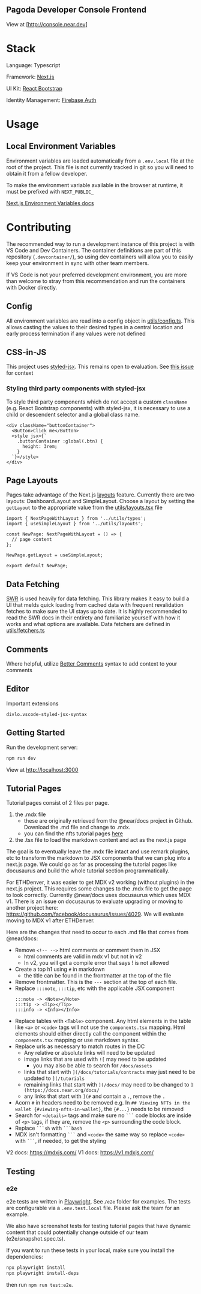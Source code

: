 ## **Pagoda Developer Console Frontend**

View at [http://console.near.dev]

# Stack

Language: Typescript

Framework: [Next.js](https://nextjs.org/)

UI Kit: [React Bootstrap](https://react-bootstrap.github.io/)

Identity Management: [Firebase Auth](https://firebase.google.com/docs/auth)

# Usage

## Local Environment Variables

Environment variables are loaded automatically from a `.env.local` file at the root of the project. This file is not currently tracked in git so you will need to obtain it from a fellow developer.

To make the environment variable available in the browser at runtime, it must be prefixed with `NEXT_PUBLIC_`

[Next.js Environment Variables docs](https://nextjs.org/docs/basic-features/environment-variables)

# Contributing

The recommended way to run a development instance of this project is with VS Code and Dev Containers. The container definitions are part of this repository (`.devcontainer/`), so using dev containers will allow you to easily keep your environment in sync with other team members.

If VS Code is not your preferred development environment, you are more than welcome to stray from this recommendation and run the containers with Docker directly.

## Config

All environment variables are read into a config object in [utils/config.ts](utils/config.ts). This allows casting the values to their desired types in a central location and early process termination if any values were not defined

## CSS-in-JS

This project uses [styled-jsx](https://github.com/vercel/styled-jsx). This remains open to evaluation. See [this issue](https://github.com/near/developer-console-framework/issues/7) for context

### Styling third party components with styled-jsx

To style third party components which do not accept a custom `className` (e.g. React Bootstrap components) with styled-jsx, it is necessary to use a child or descendent selector and a global class name.

```tsx
<div className="buttonContainer">
  <Button>Click me</Button>
  <style jsx>{`
    .buttonContainer :global(.btn) {
      height: 3rem;
    }
  `}</style>
</div>
```

## Page Layouts

Pages take advantage of the Next.js [layouts](https://nextjs.org/docs/basic-features/layouts) feature. Currently there are two layouts: DashboardLayout and SimpleLayout. Choose a layout by setting the `getLayout` to the appropriate value from the [utils/layouts.tsx](utils/layouts.tsx) file

```tsx
import { NextPageWithLayout } from '../utils/types';
import { useSimpleLayout } from '../utils/layouts';

const NewPage: NextPageWithLayout = () => {
  // page content
};

NewPage.getLayout = useSimpleLayout;

export default NewPage;
```

## Data Fetching

[SWR](https://swr.vercel.app/) is used heavily for data fetching. This library makes it easy to build a UI that melds quick loading from cached data with frequent revalidation fetches to make sure the UI stays up to date. It is highly recommended to read the SWR docs in their entirety and familiarize yourself with how it works and what options are available. Data fetchers are defined in [utils/fetchers.ts](utils/fetchers.ts)

## Comments

Where helpful, utilize [Better Comments](https://marketplace.visualstudio.com/items?itemName=aaron-bond.better-comments) syntax to add context to your comments

## Editor

Important extensions

```
divlo.vscode-styled-jsx-syntax
```

## Getting Started

Run the development server:

```bash
npm run dev
```

View at [http://localhost:3000](http://localhost:3000)

## Tutorial Pages

Tutorial pages consist of 2 files per page.

1. the .mdx file
   - these are originally retrieved from the @near/docs project in Github. Download the .md file and change to .mdx.
   - you can find the nfts tutorial pages [here](https://github.com/near/docs/tree/master/docs/tutorials/contracts/nfts)
2. the .tsx file to load the markdown content and act as the next.js page

The goal is to eventually leave the .mdx file intact and use remark plugins, etc to transform the markdown to JSX components that we can plug into a next.js page. We could go as far as processing the tutorial pages like docusaurus and build the whole tutorial section programmatically.

For ETHDenver, it was easier to get MDX v2 working (without plugins) in the next.js project. This requires some changes to the .mdx file to get the page to look correctly. Currently @near/docs uses docusaurus which uses MDX v1. There is an issue on docusaurus to evaluate upgrading or moving to another project here: https://github.com/facebook/docusaurus/issues/4029. We will evaluate moving to MDX v1 after ETHDenver.

Here are the changes that need to occur to each .md file that comes from @near/docs:

- Remove `<!-- -->` html comments or comment them in JSX
  - html comments are valid in mdx v1 but not in v2
  - In v2, you will get a compile error that says ! is not allowed
- Create a top h1 using `#` in markdown
  - the title can be found in the frontmatter at the top of the file
- Remove frontmatter. This is the `---` section at the top of each file.
- Replace `:::note`, `:::tip`, etc with the applicable JSX component
  ```
  :::note -> <Note></Note>
  :::tip -> <Tip></Tip>
  :::info -> <Info></Info>
  ```
- Replace tables with `<Table>` component. Any html elements in the table like `<a>` or `<code>` tags will not use the `components.tsx` mapping. Html elements should either directly call the component within the `components.tsx` mapping or use markdown syntax.
- Replace urls as necessary to match routes in the DC
  - Any relative or absolute links will need to be updated
  - image links that are used with `![` may need to be updated
    - you may also be able to search for `/docs/assets`
  - links that start with `](/docs/tutorials/contracts` may just need to be updated to `](/tutorials`
  - remaining links that start with `](/docs/` may need to be changed to `](https://docs.near.org/docs/`
  - any links that start with `](#` and contain a `.`, remove the `.`
- Acorn `#` in headers need to be removed
  e.g. In `## Viewing NFTs in the wallet {#viewing-nfts-in-wallet}`, the `{#...}` needs to be removed
- Search for `<details>` tags and make sure no ` ``` ` code blocks are inside of `<p>` tags, if they are, remove the `<p>` surrounding the code block.
- Replace ` ```sh ` with ` ```bash `
- MDX isn't formatting ` ``` ` and `<code>` the same way so replace `<code>` with ` ``` `, if needed, to get the styling

V2 docs: https://mdxjs.com/
V1 docs: https://v1.mdxjs.com/

## Testing

### e2e

e2e tests are written in [Playwright](https://playwright.dev). See `/e2e` folder for examples. The tests are configurable via a `.env.test.local` file. Please ask the team for an example.

We also have screenshot tests for testing tutorial pages that have dynamic content that could potentially change outside of our team (e2e/snapshot.spec.ts).

If you want to run these tests in your local, make sure you install the dependencies:

```bash
npx playwright install
npx playwright install-deps
```

then run `npm run test:e2e`.

